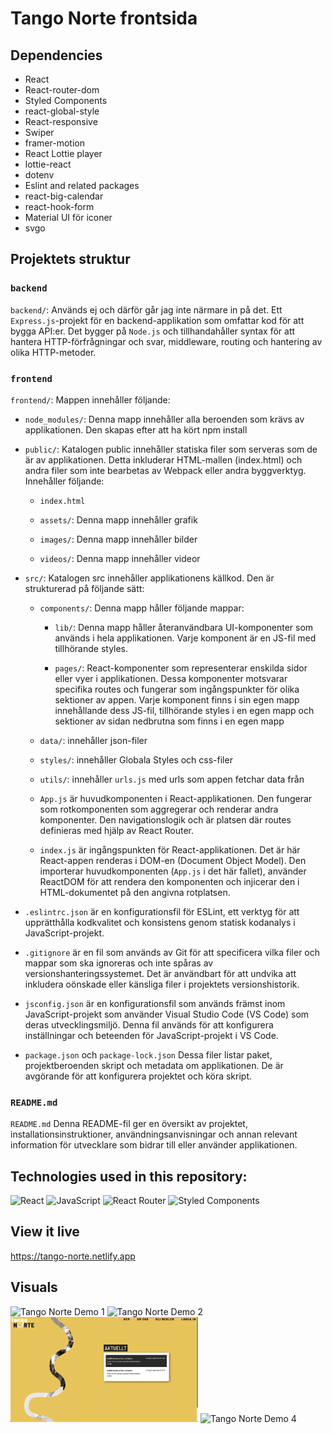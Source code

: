 # Tango Norte frontsida

## Dependencies

- React
- React-router-dom
- Styled Components
- react-global-style
- React-responsive
- Swiper
- framer-motion
- React Lottie player
- lottie-react
- dotenv
- Eslint and related packages
- react-big-calendar
- react-hook-form
- Material UI för iconer
- svgo

## Projektets struktur

### `backend`

`backend/`: Används ej och därför går jag inte närmare in på det. Ett `Express.js`-projekt för en backend-applikation som omfattar kod för att bygga API:er. Det bygger på `Node.js` och tillhandahåller syntax för att hantera HTTP-förfrågningar och svar, middleware, routing och hantering av olika HTTP-metoder.

### `frontend`

`frontend/`: Mappen innehåller följande:

- `node_modules/`: Denna mapp innehåller alla beroenden som krävs av applikationen. Den skapas efter att ha kört npm install

- `public/`: Katalogen public innehåller statiska filer som serveras som de är av applikationen. Detta inkluderar HTML-mallen (index.html) och andra filer som inte bearbetas av Webpack eller andra byggverktyg. Innehåller följande:

  - `index.html`

  - `assets/`: Denna mapp innehåller grafik

  - `images/`: Denna mapp innehåller bilder

  - `videos/`: Denna mapp innehåller videor

- `src/`: Katalogen src innehåller applikationens källkod. Den är strukturerad på följande sätt:

  - `components/`: Denna mapp håller följande mappar:

    - `lib/`: Denna mapp håller återanvändbara UI-komponenter som används i hela applikationen. Varje komponent är en JS-fil med tillhörande styles.

    - `pages/`: React-komponenter som representerar enskilda sidor eller vyer i applikationen. Dessa komponenter motsvarar specifika routes och fungerar som ingångspunkter för olika sektioner av appen. Varje komponent finns i sin egen mapp innehållande dess JS-fil, tillhörande styles i en egen mapp och sektioner av sidan nedbrutna som finns i en egen mapp

  - `data/`: innehåller json-filer

  - `styles/`: innehåller Globala Styles och css-filer

  - `utils/`: innehåller `urls.js` med urls som appen fetchar data från

  - `App.js` är huvudkomponenten i React-applikationen. Den fungerar som rotkomponenten som aggregerar och renderar andra komponenter. Den navigationslogik och är platsen där routes definieras med hjälp av React Router.

  - `index.js` är ingångspunkten för React-applikationen. Det är här React-appen renderas i DOM-en (Document Object Model). Den importerar huvudkomponenten (`App.js` i det här fallet), använder ReactDOM för att rendera den komponenten och injicerar den i HTML-dokumentet på den angivna rotplatsen.

- `.eslintrc.json` är en konfigurationsfil för ESLint, ett verktyg för att upprätthålla kodkvalitet och konsistens genom statisk kodanalys i JavaScript-projekt.

- `.gitignore` är en fil som används av Git för att specificera vilka filer och mappar som ska ignoreras och inte spåras av versionshanteringssystemet. Det är användbart för att undvika att inkludera oönskade eller känsliga filer i projektets versionshistorik.

- `jsconfig.json` är en konfigurationsfil som används främst inom JavaScript-projekt som använder Visual Studio Code (VS Code) som deras utvecklingsmiljö. Denna fil används för att konfigurera inställningar och beteenden för JavaScript-projekt i VS Code.

- `package.json` och `package-lock.json`
Dessa filer listar paket, projektberoenden skript och metadata om applikationen. De är avgörande för att konfigurera projektet och köra skript.

### `README.md` 

`README.md` Denna README-fil ger en översikt av projektet, installationsinstruktioner, användningsanvisningar och annan relevant information för utvecklare som bidrar till eller använder applikationen.

## Technologies used in this repository:
![React](https://img.shields.io/badge/react-%2320232a.svg?style=for-the-badge&logo=react&logoColor=%2361DAFB)
![JavaScript](https://img.shields.io/badge/javascript-%23323330.svg?style=for-the-badge&logo=javascript&logoColor=%23F7DF1E)
![React Router](https://img.shields.io/badge/React_Router-CA4245?style=for-the-badge&logo=react-router&logoColor=white)
![Styled Components](https://img.shields.io/badge/styled--components-DB7093?style=for-the-badge&logo=styled-components&logoColor=white)

## View it live

https://tango-norte.netlify.app

## Visuals

<img width="300" alt="Tango Norte Demo 1" src="/frontend/public/images/tango-norte-demo.png">
<img width="300" alt="Tango Norte Demo 2" src="/frontend/public/images/tango-norte-demo3.png">
<img width="300" alt="Tango Norte Demo 3" src="/frontend/public/images/tango-norte-demo2.png">
<img width="300" alt="Tango Norte Demo 4" src="/frontend/public/images/tango-norte-demo4.png">